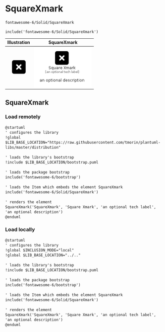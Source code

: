 # SquareXmark


```text
fontawesome-6/Solid/SquareXmark
```

```text
include('fontawesome-6/Solid/SquareXmark')
```



| Illustration | SquareXmark |
| :---: | :---: |
| ![illustration for Illustration](../../fontawesome-6/Solid/SquareXmark.png) | ![illustration for SquareXmark](../../fontawesome-6/Solid/SquareXmark.Local.png) |




## SquareXmark

### Load remotely
```plantuml
@startuml
' configures the library
!global $LIB_BASE_LOCATION="https://raw.githubusercontent.com/tmorin/plantuml-libs/master/distribution"

' loads the library's bootstrap
!include $LIB_BASE_LOCATION/bootstrap.puml

' loads the package bootstrap
include('fontawesome-6/bootstrap')

' loads the Item which embeds the element SquareXmark
include('fontawesome-6/Solid/SquareXmark')

' renders the element
SquareXmark('SquareXmark', 'Square Xmark', 'an optional tech label', 'an optional description')
@enduml
```

### Load locally
```plantuml
@startuml
' configures the library
!global $INCLUSION_MODE="local"
!global $LIB_BASE_LOCATION="../.."

' loads the library's bootstrap
!include $LIB_BASE_LOCATION/bootstrap.puml

' loads the package bootstrap
include('fontawesome-6/bootstrap')

' loads the Item which embeds the element SquareXmark
include('fontawesome-6/Solid/SquareXmark')

' renders the element
SquareXmark('SquareXmark', 'Square Xmark', 'an optional tech label', 'an optional description')
@enduml
```

